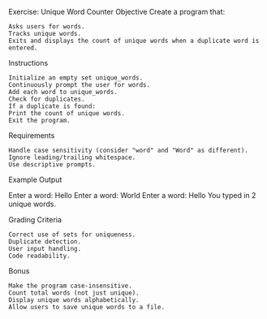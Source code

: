 Exercise: Unique Word Counter
Objective
Create a program that:

    Asks users for words.
    Tracks unique words.
    Exits and displays the count of unique words when a duplicate word is entered.

Instructions

    Initialize an empty set unique_words.
    Continuously prompt the user for words.
    Add each word to unique_words.
    Check for duplicates.
    If a duplicate is found:
    Print the count of unique words.
    Exit the program.

Requirements

    Handle case sensitivity (consider "word" and "Word" as different).
    Ignore leading/trailing whitespace.
    Use descriptive prompts.

Example Output

Enter a word: Hello
Enter a word: World
Enter a word: Hello
You typed in 2 unique words.

Grading Criteria

    Correct use of sets for uniqueness.
    Duplicate detection.
    User input handling.
    Code readability.

Bonus

    Make the program case-insensitive.
    Count total words (not just unique).
    Display unique words alphabetically.
    Allow users to save unique words to a file.
